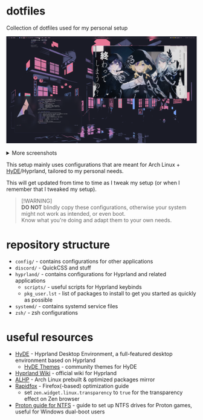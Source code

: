 # dotfiles

Collection of dotfiles used for my personal setup

![img](./.github/images/desktop_3.png)

<details>
  <summary>More screenshots</summary>
  <img src="./.github/images/desktop_1.png" alt="img" />
  <img src="./.github/images/desktop_2.png" alt="img" />
</details>

This setup mainly uses configurations that are meant for Arch Linux + [HyDE](https://github.com/HyDE-Project/HyDE)/Hyprland, tailored to my personal needs.

This will get updated from time to time as I tweak my setup (or when I remember that I tweaked my setup).

> [!WARNING]\
> **DO NOT** blindly copy these configurations, otherwise your system might not work as intended, or even boot.\
> Know what you're doing and adapt them to your own needs.

# repository structure

- `config/` - contains configurations for other applications
- `discord/` - QuickCSS and stuff
- `hyprland/` - contains configurations for Hyprland and related applications
  - `scripts/` - useful scripts for Hyprland keybinds
  - `pkg_user.lst` - list of packages to install to get you started as quickly as possible
- `systemd/` - contains systemd service files
- `zsh/` - zsh configurations

# useful resources

- [HyDE](https://github.com/HyDE-Project/HyDE) - Hyprland Desktop Environment, a full-featured desktop environment based on Hyprland
  - [HyDE Themes](https://github.com/HyDE-Project/hyde-themes) - community themes for HyDE
- [Hyprland Wiki](https://wiki.hyprland.org/) - official wiki for Hyprland
- [ALHP](https://somegit.dev/ALHP/ALHP.GO) - Arch Linux prebuilt & optimized packages mirror
- [Rapidfox](https://github.com/Eratas/rapidfox/wiki) - Firefox(-based) optimization guide
  - set `zen.widget.linux.transparency` to `true` for the transparency effect on Zen browser
- [Proton guide for NTFS](https://github.com/ValveSoftware/Proton/wiki/Using-a-NTFS-disk-with-Linux-and-Windows) - guide to set up NTFS drives for Proton games, useful for Windows dual-boot users
